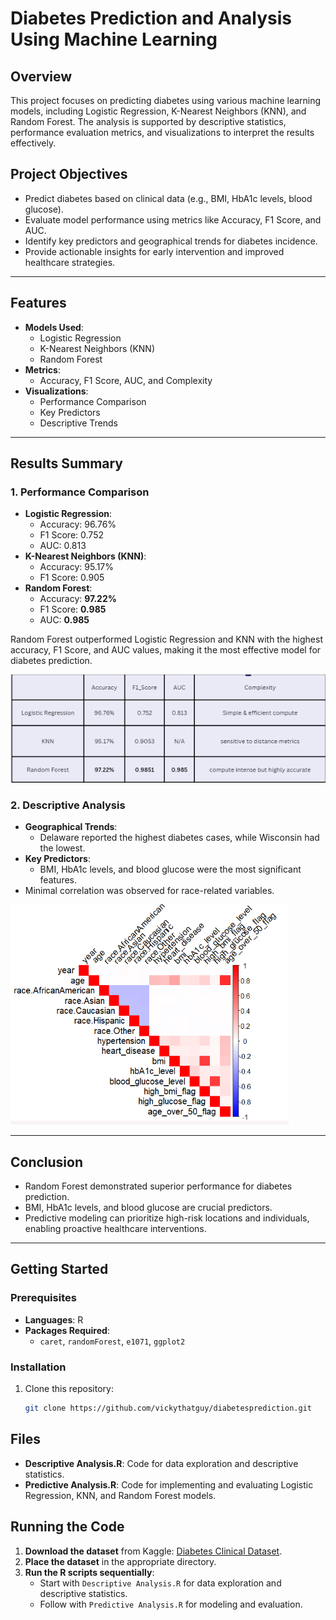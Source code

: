 # Diabetes Prediction and Analysis Using Machine Learning

## Overview
This project focuses on predicting diabetes using various machine learning models, including Logistic Regression, K-Nearest Neighbors (KNN), and Random Forest. The analysis is supported by descriptive statistics, performance evaluation metrics, and visualizations to interpret the results effectively.

## Project Objectives
- Predict diabetes based on clinical data (e.g., BMI, HbA1c levels, blood glucose).
- Evaluate model performance using metrics like Accuracy, F1 Score, and AUC.
- Identify key predictors and geographical trends for diabetes incidence.
- Provide actionable insights for early intervention and improved healthcare strategies.

---

## Features
- **Models Used**:
  - Logistic Regression
  - K-Nearest Neighbors (KNN)
  - Random Forest
- **Metrics**:
  - Accuracy, F1 Score, AUC, and Complexity
- **Visualizations**:
  - Performance Comparison
  - Key Predictors
  - Descriptive Trends

---

## Results Summary
### 1. Performance Comparison
- **Logistic Regression**: 
  - Accuracy: 96.76%
  - F1 Score: 0.752
  - AUC: 0.813
- **K-Nearest Neighbors (KNN)**:
  - Accuracy: 95.17%
  - F1 Score: 0.905
- **Random Forest**: 
  - Accuracy: **97.22%**
  - F1 Score: **0.985**
  - AUC: **0.985**

Random Forest outperformed Logistic Regression and KNN with the highest accuracy, F1 Score, and AUC values, making it the most effective model for diabetes prediction.

![Performance Comparison](images/image1.png)

### 2. Descriptive Analysis
- **Geographical Trends**:
  - Delaware reported the highest diabetes cases, while Wisconsin had the lowest.
- **Key Predictors**:
  - BMI, HbA1c levels, and blood glucose were the most significant features.
- Minimal correlation was observed for race-related variables.

![Descriptive Analysis](images/image2.png)

---

## Conclusion
- Random Forest demonstrated superior performance for diabetes prediction.
- BMI, HbA1c levels, and blood glucose are crucial predictors.
- Predictive modeling can prioritize high-risk locations and individuals, enabling proactive healthcare interventions.

---

## Getting Started

### Prerequisites
- **Languages**: R
- **Packages Required**:
  - `caret`, `randomForest`, `e1071`, `ggplot2`

### Installation
1. Clone this repository:
   ```bash
   git clone https://github.com/vickythatguy/diabetesprediction.git


## Files
- **Descriptive Analysis.R**: Code for data exploration and descriptive statistics.
- **Predictive Analysis.R**: Code for implementing and evaluating Logistic Regression, KNN, and Random Forest models.

## Running the Code
1. **Download the dataset** from Kaggle: [Diabetes Clinical Dataset](https://www.kaggle.com/datasets/priyamchoksi/100000-diabetes-clinical-dataset).
2. **Place the dataset** in the appropriate directory.
3. **Run the R scripts sequentially**:
   - Start with `Descriptive Analysis.R` for data exploration and descriptive statistics.
   - Follow with `Predictive Analysis.R` for modeling and evaluation.

